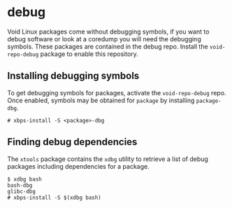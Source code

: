 # debug

Void Linux packages come without debugging symbols, if you want to debug
software or look at a coredump you will need the debugging symbols. These
packages are contained in the debug repo. Install the `void-repo-debug` package
to enable this repository.

## Installing debugging symbols

To get debugging symbols for packages, activate the `void-repo-debug` repo. Once
enabled, symbols may be obtained for `package` by installing `package-dbg`.

```
# xbps-install -S <package>-dbg
```

## Finding debug dependencies

The `xtools` package contains the `xdbg` utility to retrieve a list of debug
packages including dependencies for a package.

```
$ xdbg bash
bash-dbg
glibc-dbg
# xbps-install -S $(xdbg bash)
```
